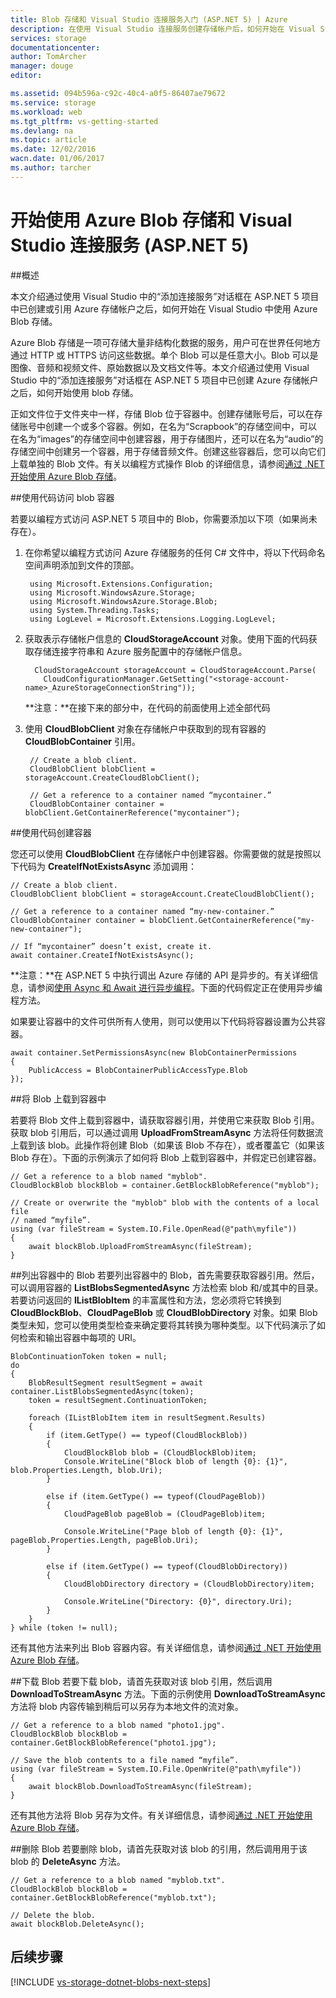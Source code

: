 ```yaml
---
title: Blob 存储和 Visual Studio 连接服务入门 (ASP.NET 5) | Azure
description: 在使用 Visual Studio 连接服务创建存储帐户后，如何开始在 Visual Studio ASP.NET 5 项目中使用 Azure Blob 存储
services: storage
documentationcenter: 
author: TomArcher
manager: douge
editor: 

ms.assetid: 094b596a-c92c-40c4-a0f5-86407ae79672
ms.service: storage
ms.workload: web
ms.tgt_pltfrm: vs-getting-started
ms.devlang: na
ms.topic: article
ms.date: 12/02/2016
wacn.date: 01/06/2017
ms.author: tarcher
---
```


# 开始使用 Azure Blob 存储和 Visual Studio 连接服务 (ASP.NET 5)

##概述

本文介绍通过使用 Visual Studio 中的“添加连接服务”对话框在 ASP.NET 5 项目中已创建或引用 Azure 存储帐户之后，如何开始在 Visual Studio 中使用 Azure Blob 存储。

Azure Blob 存储是一项可存储大量非结构化数据的服务，用户可在世界任何地方通过 HTTP 或 HTTPS 访问这些数据。单个 Blob 可以是任意大小。Blob 可以是图像、音频和视频文件、原始数据以及文档文件等。本文介绍通过使用 Visual Studio 中的“添加连接服务”对话框在 ASP.NET 5 项目中已创建 Azure 存储帐户之后，如何开始使用 blob 存储。

正如文件位于文件夹中一样，存储 Blob 位于容器中。创建存储账号后，可以在存储账号中创建一个或多个容器。例如，在名为“Scrapbook”的存储空间中，可以在名为“images”的存储空间中创建容器，用于存储图片，还可以在名为“audio”的存储空间中创建另一个容器，用于存储音频文件。创建这些容器后，您可以向它们上载单独的 Blob 文件。有关以编程方式操作 Blob 的详细信息，请参阅[通过 .NET 开始使用 Azure Blob 存储](./storage-dotnet-how-to-use-blobs.md)。

##使用代码访问 blob 容器

若要以编程方式访问 ASP.NET 5 项目中的 Blob，你需要添加以下项（如果尚未存在）。

1. 在你希望以编程方式访问 Azure 存储服务的任何 C# 文件中，将以下代码命名空间声明添加到文件的顶部。

        using Microsoft.Extensions.Configuration;
        using Microsoft.WindowsAzure.Storage;
        using Microsoft.WindowsAzure.Storage.Blob;
        using System.Threading.Tasks;
        using LogLevel = Microsoft.Extensions.Logging.LogLevel;

2. 获取表示存储帐户信息的 **CloudStorageAccount** 对象。使用下面的代码获取存储连接字符串和 Azure 服务配置中的存储帐户信息。

         CloudStorageAccount storageAccount = CloudStorageAccount.Parse(
           CloudConfigurationManager.GetSetting("<storage-account-name>_AzureStorageConnectionString"));

    **注意：**在接下来的部分中，在代码的前面使用上述全部代码

3. 使用 **CloudBlobClient** 对象在存储帐户中获取到的现有容器的 **CloudBlobContainer** 引用。

        // Create a blob client.
        CloudBlobClient blobClient = storageAccount.CreateCloudBlobClient();

        // Get a reference to a container named “mycontainer.”
        CloudBlobContainer container = blobClient.GetContainerReference("mycontainer");

##使用代码创建容器

您还可以使用 **CloudBlobClient** 在存储帐户中创建容器。你需要做的就是按照以下代码为 **CreateIfNotExistsAsync** 添加调用：

    // Create a blob client.
    CloudBlobClient blobClient = storageAccount.CreateCloudBlobClient();

    // Get a reference to a container named “my-new-container.”
    CloudBlobContainer container = blobClient.GetContainerReference("my-new-container");

    // If “mycontainer” doesn’t exist, create it.
    await container.CreateIfNotExistsAsync();

**注意：**在 ASP.NET 5 中执行调出 Azure 存储的 API 是异步的。有关详细信息，请参阅[使用 Async 和 Await 进行异步编程](http://msdn.microsoft.com/zh-cn/library/hh191443.aspx)。下面的代码假定正在使用异步编程方法。

如果要让容器中的文件可供所有人使用，则可以使用以下代码将容器设置为公共容器。

    await container.SetPermissionsAsync(new BlobContainerPermissions
    {
        PublicAccess = BlobContainerPublicAccessType.Blob
    });

##将 Blob 上载到容器中

若要将 Blob 文件上载到容器中，请获取容器引用，并使用它来获取 Blob 引用。获取 blob 引用后，可以通过调用 **UploadFromStreamAsync** 方法将任何数据流上载到该 blob。此操作将创建 Blob（如果该 Blob 不存在），或者覆盖它（如果该 Blob 存在）。下面的示例演示了如何将 Blob 上载到容器中，并假定已创建容器。

    // Get a reference to a blob named "myblob".
    CloudBlockBlob blockBlob = container.GetBlockBlobReference("myblob");

    // Create or overwrite the "myblob" blob with the contents of a local file
    // named “myfile”.
    using (var fileStream = System.IO.File.OpenRead(@"path\myfile"))
    {
        await blockBlob.UploadFromStreamAsync(fileStream);
    }

##列出容器中的 Blob
若要列出容器中的 Blob，首先需要获取容器引用。然后，可以调用容器的 **ListBlobsSegmentedAsync** 方法检索 blob 和/或其中的目录。若要访问返回的 **IListBlobItem** 的丰富属性和方法，您必须将它转换到 **CloudBlockBlob**、**CloudPageBlob** 或 **CloudBlobDirectory** 对象。如果 Blob 类型未知，您可以使用类型检查来确定要将其转换为哪种类型。以下代码演示了如何检索和输出容器中每项的 URI。

    BlobContinuationToken token = null;
    do
    {
        BlobResultSegment resultSegment = await container.ListBlobsSegmentedAsync(token);
        token = resultSegment.ContinuationToken;

        foreach (IListBlobItem item in resultSegment.Results)
        {
            if (item.GetType() == typeof(CloudBlockBlob))
            {
                CloudBlockBlob blob = (CloudBlockBlob)item;
                Console.WriteLine("Block blob of length {0}: {1}", blob.Properties.Length, blob.Uri);
            }

            else if (item.GetType() == typeof(CloudPageBlob))
            {
                CloudPageBlob pageBlob = (CloudPageBlob)item;

                Console.WriteLine("Page blob of length {0}: {1}", pageBlob.Properties.Length, pageBlob.Uri);
            }

            else if (item.GetType() == typeof(CloudBlobDirectory))
            {
                CloudBlobDirectory directory = (CloudBlobDirectory)item;

                Console.WriteLine("Directory: {0}", directory.Uri);
            }
        }
    } while (token != null);

还有其他方法来列出 Blob 容器内容。有关详细信息，请参阅[通过 .NET 开始使用 Azure Blob 存储](./storage-dotnet-how-to-use-blobs.md#list-the-blobs-in-a-container)。

##下载 Blob
若要下载 blob，请首先获取对该 blob 引用，然后调用 **DownloadToStreamAsync** 方法。下面的示例使用 **DownloadToStreamAsync** 方法将 blob 内容传输到稍后可以另存为本地文件的流对象。

    // Get a reference to a blob named "photo1.jpg".
    CloudBlockBlob blockBlob = container.GetBlockBlobReference("photo1.jpg");

    // Save the blob contents to a file named “myfile”.
    using (var fileStream = System.IO.File.OpenWrite(@"path\myfile"))
    {
        await blockBlob.DownloadToStreamAsync(fileStream);
    }

还有其他方法将 Blob 另存为文件。有关详细信息，请参阅[通过 .NET 开始使用 Azure Blob 存储](./storage-dotnet-how-to-use-blobs.md#download-blobs)。

##删除 Blob
若要删除 blob，请首先获取对该 blob 的引用，然后调用用于该 blob 的 **DeleteAsync** 方法。

    // Get a reference to a blob named "myblob.txt".
    CloudBlockBlob blockBlob = container.GetBlockBlobReference("myblob.txt");

    // Delete the blob.
    await blockBlob.DeleteAsync();

## 后续步骤

[!INCLUDE [vs-storage-dotnet-blobs-next-steps](../../includes/vs-storage-dotnet-blobs-next-steps.md)]

<!---HONumber=Mooncake_0103_2017-->